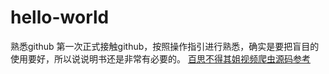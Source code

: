 # hello-world
熟悉github
第一次正式接触github，按照操作指引进行熟悉，确实是要把盲目的使用要好，所以说说明书还是非常有必要的。
[百思不得其姐视频爬虫源码参考](https://github.com/rookiesmile/python.git)
